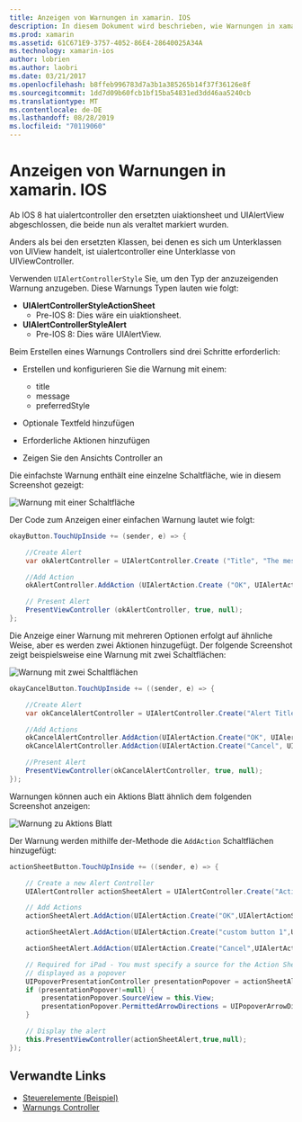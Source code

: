 ```yaml
---
title: Anzeigen von Warnungen in xamarin. IOS
description: In diesem Dokument wird beschrieben, wie Warnungen in xamarin. IOS mithilfe der in ios 8 eingeführten uialertcontroller-APIs angezeigt werden.
ms.prod: xamarin
ms.assetid: 61C671E9-3757-4052-86E4-28640025A34A
ms.technology: xamarin-ios
author: lobrien
ms.author: laobri
ms.date: 03/21/2017
ms.openlocfilehash: b8ffeb996783d7a3b1a385265b14f37f36126e8f
ms.sourcegitcommit: 1dd7d09b60fcb1bf15ba54831ed3dd46aa5240cb
ms.translationtype: MT
ms.contentlocale: de-DE
ms.lasthandoff: 08/28/2019
ms.locfileid: "70119060"
---
```

# <a name="displaying-alerts-in-xamarinios"></a>Anzeigen von Warnungen in xamarin. IOS

Ab IOS 8 hat uialertcontroller den ersetzten uiaktionsheet und UIAlertView abgeschlossen, die beide nun als veraltet markiert wurden.

Anders als bei den ersetzten Klassen, bei denen es sich um Unterklassen von UIView handelt, ist uialertcontroller eine Unterklasse von UIViewController.

Verwenden `UIAlertControllerStyle` Sie, um den Typ der anzuzeigenden Warnung anzugeben. Diese Warnungs Typen lauten wie folgt:

- **UIAlertControllerStyleActionSheet**
  - Pre-IOS 8: Dies wäre ein uiaktionsheet.
- **UIAlertControllerStyleAlert**
  - Pre-IOS 8: Dies wäre UIAlertView. 

Beim Erstellen eines Warnungs Controllers sind drei Schritte erforderlich:

- Erstellen und konfigurieren Sie die Warnung mit einem:
  - title
  - message
  - preferredStyle

- Optionale Textfeld hinzufügen
- Erforderliche Aktionen hinzufügen
- Zeigen Sie den Ansichts Controller an

Die einfachste Warnung enthält eine einzelne Schaltfläche, wie in diesem Screenshot gezeigt:

 ![Warnung mit einer Schaltfläche](alerts-images/alert1.png)

Der Code zum Anzeigen einer einfachen Warnung lautet wie folgt:

```csharp
okayButton.TouchUpInside += (sender, e) => {

    //Create Alert
    var okAlertController = UIAlertController.Create ("Title", "The message", UIAlertControllerStyle.Alert);

    //Add Action
    okAlertController.AddAction (UIAlertAction.Create ("OK", UIAlertActionStyle.Default, null));

    // Present Alert
    PresentViewController (okAlertController, true, null);
};
```

Die Anzeige einer Warnung mit mehreren Optionen erfolgt auf ähnliche Weise, aber es werden zwei Aktionen hinzugefügt. Der folgende Screenshot zeigt beispielsweise eine Warnung mit zwei Schaltflächen:

 ![Warnung mit zwei Schaltflächen](alerts-images/alert2.png)

```csharp
okayCancelButton.TouchUpInside += ((sender, e) => {

    //Create Alert
    var okCancelAlertController = UIAlertController.Create("Alert Title", "Choose from two buttons", UIAlertControllerStyle.Alert);

    //Add Actions
    okCancelAlertController.AddAction(UIAlertAction.Create("OK", UIAlertActionStyle.Default, alert => Console.WriteLine ("Okay was clicked")));
    okCancelAlertController.AddAction(UIAlertAction.Create("Cancel", UIAlertActionStyle.Cancel, alert => Console.WriteLine ("Cancel was clicked")));

    //Present Alert
    PresentViewController(okCancelAlertController, true, null);
});
```

Warnungen können auch ein Aktions Blatt ähnlich dem folgenden Screenshot anzeigen:

 ![Warnung zu Aktions Blatt](alerts-images/alert3.png)

Der Warnung werden mithilfe der-Methode die `AddAction` Schaltflächen hinzugefügt:

```csharp
actionSheetButton.TouchUpInside += ((sender, e) => {

    // Create a new Alert Controller
    UIAlertController actionSheetAlert = UIAlertController.Create("Action Sheet", "Select an item from below", UIAlertControllerStyle.ActionSheet);

    // Add Actions
    actionSheetAlert.AddAction(UIAlertAction.Create("OK",UIAlertActionStyle.Default, (action) => Console.WriteLine ("Item One pressed.")));

    actionSheetAlert.AddAction(UIAlertAction.Create("custom button 1",UIAlertActionStyle.Default, (action) => Console.WriteLine ("Item Two pressed.")));

    actionSheetAlert.AddAction(UIAlertAction.Create("Cancel",UIAlertActionStyle.Cancel, (action) => Console.WriteLine ("Cancel button pressed.")));

    // Required for iPad - You must specify a source for the Action Sheet since it is
    // displayed as a popover
    UIPopoverPresentationController presentationPopover = actionSheetAlert.PopoverPresentationController;
    if (presentationPopover!=null) {
        presentationPopover.SourceView = this.View;
        presentationPopover.PermittedArrowDirections = UIPopoverArrowDirection.Up;
    }

    // Display the alert
    this.PresentViewController(actionSheetAlert,true,null);
});
```

## <a name="related-links"></a>Verwandte Links

- [Steuerelemente (Beispiel)](https://docs.microsoft.com/samples/xamarin/ios-samples/controls)
- [Warnungs Controller](https://github.com/xamarin/recipes/tree/master/Recipes/ios/standard_controls/alertcontroller)
